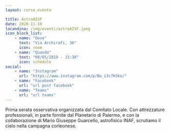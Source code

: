 ```yaml
---
layout: corso_evento

title: AstroAISF
date: 2020-11-10
locandina: /img/eventi/astroAISF.jpeg
icon_block_list:
    - name: "Dove"
      text: "Via Archirafi, 36"
      icon: room
    - name: "Quando"
      text: "08/05/2019 - 15:30"
      icon: schedule
social:
    - name: "Instagram"
      url: "https://www.instagram.com/p/Bw_i3c7H3ko/"
    - name: "Facebook"
      url: "url post facebook"
    - name: "Teams"
      url: "url teams"
---
```


Prima serata osservativa organizzata dal Comitato Locale. Con attrezzature professionali, in parte fornite dal Planetario di Palermo, e con la collaborazione di Mario Giuseppe Guarcello, astrofisico INAF, scrutiamo il cielo nella campagna corleonese.
